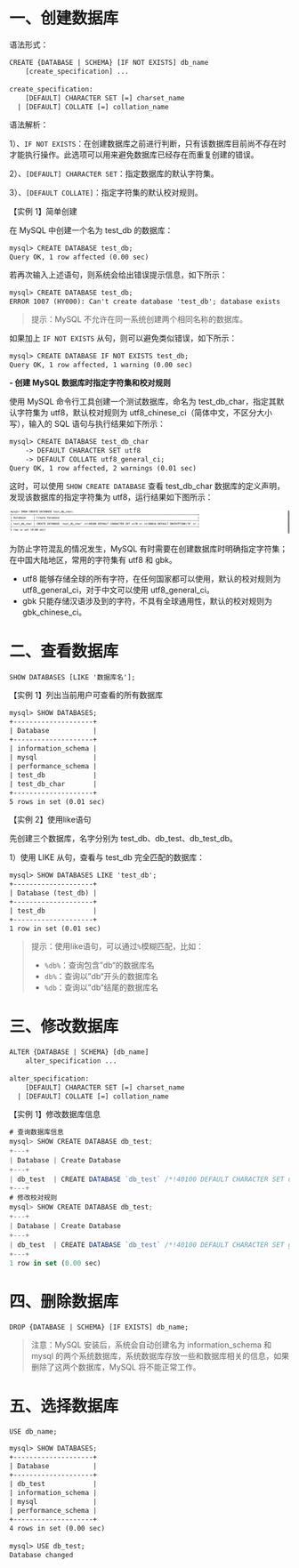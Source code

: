 # 一、创建数据库

语法形式：

```mysql
CREATE {DATABASE | SCHEMA} [IF NOT EXISTS] db_name
    [create_specification] ...

create_specification:
    [DEFAULT] CHARACTER SET [=] charset_name
  | [DEFAULT] COLLATE [=] collation_name
```

语法解析：

1）、`IF NOT EXISTS`：在创建数据库之前进行判断，只有该数据库目前尚不存在时才能执行操作。此选项可以用来避免数据库已经存在而重复创建的错误。

2）、`[DEFAULT] CHARACTER SET`：指定数据库的默认字符集。

3）、`[DEFAULT COLLATE]`：指定字符集的默认校对规则。

【实例 1】简单创建

在 MySQL 中创建一个名为 test_db 的数据库：

```mysql
mysql> CREATE DATABASE test_db;
Query OK, 1 row affected (0.00 sec)
```

若再次输入上述语句，则系统会给出错误提示信息，如下所示：

```mysql
mysql> CREATE DATABASE test_db;
ERROR 1007 (HY000): Can't create database 'test_db'; database exists
```

> 提示：MySQL 不允许在同一系统创建两个相同名称的数据库。

如果加上 `IF NOT EXISTS` 从句，则可以避免类似错误，如下所示：

```mysql
mysql> CREATE DATABASE IF NOT EXISTS test_db;
Query OK, 1 row affected, 1 warning (0.00 sec)
```

**- 创建 MySQL 数据库时指定字符集和校对规则**

使用 MySQL 命令行工具创建一个测试数据库，命名为 test_db_char，指定其默认字符集为 utf8，默认校对规则为 utf8_chinese_ci（简体中文，不区分大小写），输入的 SQL 语句与执行结果如下所示：

```shell
mysql> CREATE DATABASE test_db_char
    -> DEFAULT CHARACTER SET utf8
    -> DEFAULT COLLATE utf8_general_ci;
Query OK, 1 row affected, 2 warnings (0.01 sec)
```

这时，可以使用 `SHOW CREATE DATABASE` 查看 test_db_char 数据库的定义声明，发现该数据库的指定字符集为 utf8，运行结果如下图所示：

![](./IMGS/show_create_database.png)

为防止字符混乱的情况发生，MySQL 有时需要在创建数据库时明确指定字符集；在中国大陆地区，常用的字符集有 utf8 和 gbk。

- utf8 能够存储全球的所有字符，在任何国家都可以使用，默认的校对规则为 utf8_general_ci，对于中文可以使用 utf8_general_ci。
- gbk 只能存储汉语涉及到的字符，不具有全球通用性，默认的校对规则为 gbk_chinese_ci。

# 二、查看数据库

```mysql
SHOW DATABASES [LIKE '数据库名'];
```

【实例 1】列出当前用户可查看的所有数据库

```mysql
mysql> SHOW DATABASES;
+--------------------+
| Database           |
+--------------------+
| information_schema |
| mysql              |
| performance_schema |
| test_db            |
| test_db_char       |
+--------------------+
5 rows in set (0.01 sec)
```

【实例 2】使用like语句

先创建三个数据库，名字分别为 test_db、db_test、db_test_db。

1）使用 LIKE 从句，查看与 test_db 完全匹配的数据库：

```mysql
mysql> SHOW DATABASES LIKE 'test_db';
+--------------------+
| Database (test_db) |
+--------------------+
| test_db            |
+--------------------+
1 row in set (0.01 sec)
```

> 提示：使用like语句，可以通过`%`模糊匹配，比如：
>
> - `%db%`：查询包含”db“的数据库名
> - `db%`：查询以”db“开头的数据库名
> - `%db`：查询以”db“结尾的数据库名

# 三、修改数据库

```mysql
ALTER {DATABASE | SCHEMA} [db_name]
    alter_specification ...

alter_specification:
    [DEFAULT] CHARACTER SET [=] charset_name
  | [DEFAULT] COLLATE [=] collation_name
```

【实例 1】修改数据库信息

```js
# 查询数据库信息
mysql> SHOW CREATE DATABASE db_test;
+---+
| Database | Create Database                                                                                     |
+---+
| db_test  | CREATE DATABASE `db_test` /*!40100 DEFAULT CHARACTER SET utf8 */ /*!80016 DEFAULT ENCRYPTION='N' */ |
+---+
# 修改校对规则
mysql> SHOW CREATE DATABASE db_test;
+---+
| Database | Create Database                                                                                       |
+---+
| db_test  | CREATE DATABASE `db_test` /*!40100 DEFAULT CHARACTER SET gb2312 */ /*!80016 DEFAULT ENCRYPTION='N' */ |
+---+
1 row in set (0.00 sec)
```

# 四、删除数据库

```mysql
DROP {DATABASE | SCHEMA} [IF EXISTS] db_name;
```

> 注意：MySQL 安装后，系统会自动创建名为 information_schema 和 mysql 的两个系统数据库，系统数据库存放一些和数据库相关的信息，如果删除了这两个数据库，MySQL 将不能正常工作。

# 五、选择数据库

```mysql
USE db_name;
```

```mysql
mysql> SHOW DATABASES;
+--------------------+
| Database           |
+--------------------+
| db_test            |
| information_schema |
| mysql              |
| performance_schema |
+--------------------+
4 rows in set (0.00 sec)

mysql> USE db_test;
Database changed
```





































